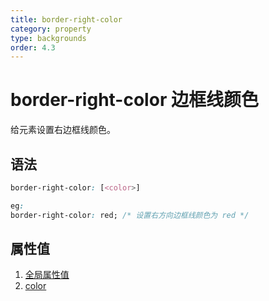 ```yaml
---
title: border-right-color
category: property
type: backgrounds
order: 4.3
---
```


# border-right-color 边框线颜色

给元素设置右边框线颜色。

## 语法

```css
border-right-color: [<color>]

eg:
border-right-color: red; /* 设置右方向边框线颜色为 red */
```

## 属性值

1. [全局属性值](/front-end/CSS/values#anchor-值类型)
1. [color](/front-end/CSS/values#anchor-值类型)
